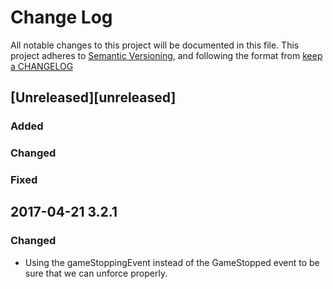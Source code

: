 # Change Log
All notable changes to this project will be documented in this file.
This project adheres to [Semantic Versioning](http://semver.org/ ), and following the format from [keep a CHANGELOG](http://keepachangelog.com/ )

## [Unreleased][unreleased]
### Added
 
### Changed

### Fixed


## 2017-04-21 3.2.1
### Changed
 - Using the gameStoppingEvent instead of the GameStopped event to be sure that we can unforce properly.